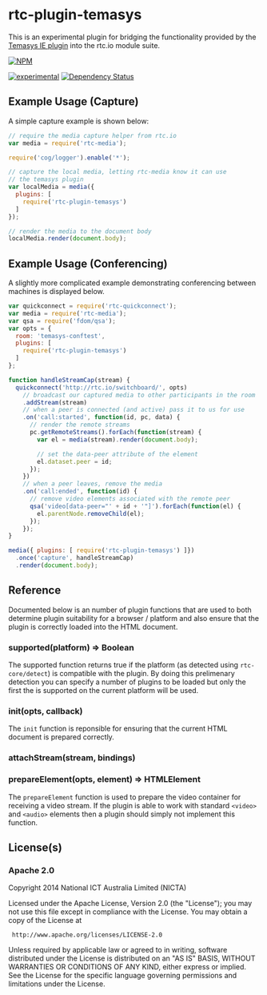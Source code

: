# rtc-plugin-temasys

This is an experimental plugin for bridging the functionality provided by
the [Temasys IE plugin](http://bit.ly/1lnlEIK) into the rtc.io module
suite.


[![NPM](https://nodei.co/npm/rtc-plugin-temasys.png)](https://nodei.co/npm/rtc-plugin-temasys/)

[![experimental](https://img.shields.io/badge/stability-experimental-red.svg)](https://github.com/badges/stability-badges) [![Dependency Status](https://david-dm.org/rtc-io/rtc-plugin-temasys.svg)](https://david-dm.org/rtc-io/rtc-plugin-temasys) 

## Example Usage (Capture)

A simple capture example is shown below:

```js
// require the media capture helper from rtc.io
var media = require('rtc-media');

require('cog/logger').enable('*');

// capture the local media, letting rtc-media know it can use
// the temasys plugin
var localMedia = media({
  plugins: [
    require('rtc-plugin-temasys')
  ]
});

// render the media to the document body
localMedia.render(document.body);

```

## Example Usage (Conferencing)

A slightly more complicated example demonstrating conferencing between
machines is displayed below.

```js
var quickconnect = require('rtc-quickconnect');
var media = require('rtc-media');
var qsa = require('fdom/qsa');
var opts = {
  room: 'temasys-conftest',
  plugins: [
    require('rtc-plugin-temasys')
  ]
};

function handleStreamCap(stream) {
  quickconnect('http://rtc.io/switchboard/', opts)
    // broadcast our captured media to other participants in the room
    .addStream(stream)
    // when a peer is connected (and active) pass it to us for use
    .on('call:started', function(id, pc, data) {
      // render the remote streams
      pc.getRemoteStreams().forEach(function(stream) {
        var el = media(stream).render(document.body);

        // set the data-peer attribute of the element
        el.dataset.peer = id;
      });
    })
    // when a peer leaves, remove the media
    .on('call:ended', function(id) {
      // remove video elements associated with the remote peer
      qsa('video[data-peer="' + id + '"]').forEach(function(el) {
        el.parentNode.removeChild(el);
      });
    });
}

media({ plugins: [ require('rtc-plugin-temasys') ]})
  .once('capture', handleStreamCap)
  .render(document.body);

```

## Reference

Documented below is an number of plugin functions that are used to
both determine plugin suitability for a browser / platform and also
ensure that the plugin is correctly loaded into the HTML document.

### supported(platform) => Boolean

The supported function returns true if the platform (as detected using
`rtc-core/detect`) is compatible with the plugin. By doing this prelimenary
detection you can specify a number of plugins to be loaded but only
the first the is supported on the current platform will be used.

### init(opts, callback)

The `init` function is reponsible for ensuring that the current HTML
document is prepared correctly.

### attachStream(stream, bindings)

### prepareElement(opts, element) => HTMLElement

The `prepareElement` function is used to prepare the video container
for receiving a video stream.  If the plugin is able to work with
standard `<video>` and `<audio>` elements then a plugin should simply
not implement this function.

## License(s)

### Apache 2.0

Copyright 2014 National ICT Australia Limited (NICTA)

   Licensed under the Apache License, Version 2.0 (the "License");
   you may not use this file except in compliance with the License.
   You may obtain a copy of the License at

     http://www.apache.org/licenses/LICENSE-2.0

   Unless required by applicable law or agreed to in writing, software
   distributed under the License is distributed on an "AS IS" BASIS,
   WITHOUT WARRANTIES OR CONDITIONS OF ANY KIND, either express or implied.
   See the License for the specific language governing permissions and
   limitations under the License.
